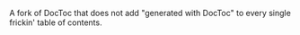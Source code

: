 A fork of DocToc that does not add "generated with DocToc" to every single frickin' table of contents.
